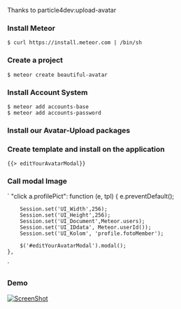 Thanks to particle4dev:upload-avatar

### Install Meteor
    $ curl https://install.meteor.com | /bin/sh

### Create a project
    $ meteor create beautiful-avatar

### Install Account System
    $ meteor add accounts-base
    $ meteor add accounts-password

### Install our Avatar-Upload packages

### Create template and install on the application
    {{> editYourAvatarModal}}

### Call modal Image
`
	"click a.profilePict": function (e, tpl) {
		e.preventDefault();

		Session.set('UI_Width',256);
		Session.set('UI_Height',256);
		Session.set('UI_Document',Meteor.users);
		Session.set('UI_IDdata', Meteor.userId());
		Session.set('UI_Kolom', 'profile.fotoMember');

		$('#editYourAvatarModal').modal();
	},
`


### Demo
[![ScreenShot](https://i1.ytimg.com/vi/GSaJPWG3vY8/mqdefault.jpg)](http://youtu.be/GSaJPWG3vY8)
